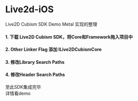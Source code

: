 # Live2d-iOS
Live2D Cubism SDK Demo Metal 实现的整理

#### 1. 下载 Live2D Cubism SDK，将Core和Framework拖入项目中  
#### 2. Other Linker Flag 添加 lLive2DCubismCore  
#### 3. 修改Library Search Paths  
#### 4. 修改Header Search Paths  
至此SDK集成完毕  
详情看demo
